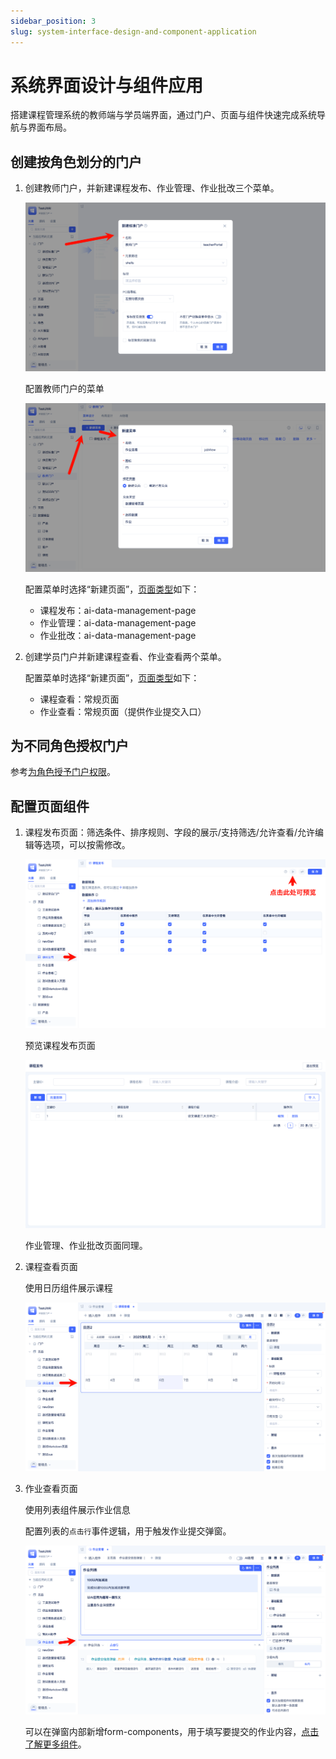 ```yaml
---
sidebar_position: 3
slug: system-interface-design-and-component-application
---
```


# 系统界面设计与组件应用
搭建课程管理系统的教师端与学员端界面，通过门户、页面与组件快速完成系统导航与界面布局。

## 创建按角色划分的门户
1. 创建教师门户，并新建课程发布、作业管理、作业批改三个菜单。

   ![创建教师门户](./img/jitweb/create-portal.png)

   配置教师门户的菜单

   ![配置教师门户](./img/jitweb/configure-portal-menu.png)
   
   配置菜单时选择“新建页面”，[页面类型](../../category/页面)如下：
     - 课程发布：ai-data-management-page
     - 作业管理：ai-data-management-page
     - 作业批改：ai-data-management-page

2. 创建学员门户并新建课程查看、作业查看两个菜单。

   配置菜单时选择“新建页面”，[页面类型](../../category/页面)如下：
      - 课程查看：常规页面
      - 作业查看：常规页面（提供作业提交入口）

## 为不同角色授权门户
参考[为角色授予门户权限](./login-authentication-and-permission-management#grant-portal-permissions-to-roles)。

## 配置页面组件
1. 课程发布页面：筛选条件、排序规则、字段的展示/支持筛选/允许查看/允许编辑等选项，可以按需修改。
   
   ![设置课程发布页面](./img/jitweb/set-course-publish-page.png)

   预览课程发布页面

   ![预览课程发布页面](./img/jitweb/preview-course-publish-page.png)

   作业管理、作业批改页面同理。

2. 课程查看页面
   
   使用日历组件展示课程

   ![配置课程查看页面](./img/jitweb/configure-course-view-page.png)

3. 作业查看页面
   
   使用列表组件展示作业信息
   
   配置列表的`点击行`事件逻辑，用于触发作业提交弹窗。

   ![配置作业查看页面](./img/jitweb/configure-assignment-view-page.png)

   可以在弹窗内部新增form-components，用于填写要提交的作业内容，[点击了解更多组件](../../category/组件)。

